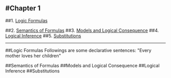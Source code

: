 #Chapter 1
---

##1. [Logic Formulas](#sec1)

##2. [Semantics of Formulas](#sec2)
##3. [Models and Logical Consequence](#sec3)
##4. [Logical Inference](#sec4)
##5. [Substitutions](#sec5)

---

##<a name='sec1'>Logic Formulas</a>
Followings are some declarative sentences:
 "Every mother loves her children"

##<a name='sec2'>Semantics of Formulas</a>
##<a name='sec3'>Models and Logical Consequence</a>
##<a name='sec4'>Logical Inference</a>
##<a name='sec5'>Substitutions</a>

